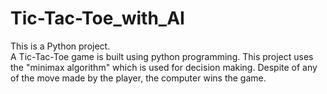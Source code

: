 # Tic-Tac-Toe_with_AI
This is a Python project.
<br>A Tic-Tac-Toe game is built using python programming. This project uses the "minimax algorithm" which is used for decision making. Despite of any of the move made by the player, the computer wins the game.
